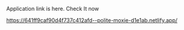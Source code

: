 Application link is here. Check It now

https://641ff9caf90d4f737c412afd--polite-moxie-d1e1ab.netlify.app/
